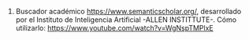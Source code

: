 
1. Buscador académico https://www.semanticscholar.org/, desarrollado por el Instituto de Inteligencia Artificial -ALLEN INSTITTUTE-. Cómo utilizarlo: https://www.youtube.com/watch?v=WgNspTMPlxE 
